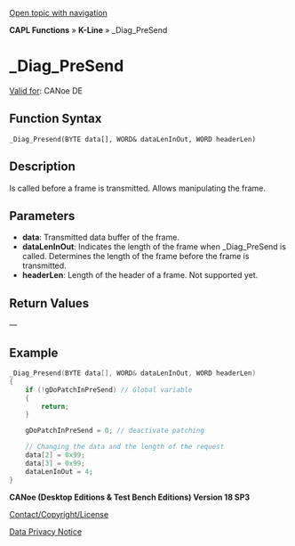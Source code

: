 [Open topic with navigation](../../../../../CANoeDEFamily.htm#Topics/CAPLFunctions/KLine/Functions/CAPLfunctionDiagPreSend.md)

**CAPL Functions** » **K-Line** » _Diag_PreSend

# _Diag_PreSend

[Valid for](../../../Shared/FeatureAvailability.md): CANoe DE

## Function Syntax

```
_Diag_Presend(BYTE data[], WORD& dataLenInOut, WORD headerLen)
```

## Description

Is called before a frame is transmitted. Allows manipulating the frame.

## Parameters

- **data**: Transmitted data buffer of the frame.
- **dataLenInOut**: Indicates the length of the frame when _Diag_PreSend is called. Determines the length of the frame before the frame is transmitted.
- **headerLen**: Length of the header of a frame. Not supported yet.

## Return Values

—

## Example

```c
_Diag_Presend(BYTE data[], WORD& dataLenInOut, WORD headerLen)
{
    if (!gDoPatchInPreSend) // Global variable
    {
        return;
    }

    gDoPatchInPreSend = 0; // deactivate patching

    // Changing the data and the length of the request
    data[2] = 0x99;
    data[3] = 0x99;
    dataLenInOut = 4;
}
```

**CANoe (Desktop Editions & Test Bench Editions) Version 18 SP3**

[Contact/Copyright/License](../../../Shared/ContactCopyrightLicense.md)

[Data Privacy Notice](https://www.vector.com/int/en/company/get-info/privacy-policy/)
